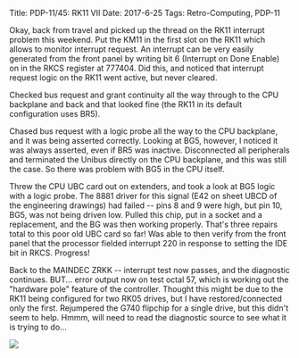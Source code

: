 Title: PDP-11/45: RK11 VII
Date: 2017-6-25
Tags: Retro-Computing, PDP-11

Okay, back from travel and picked up the thread on the RK11 interrupt problem this weekend. Put the KM11 in 
the first slot on the RK11 which allows to monitor interrupt request. An interrupt can be very easily
generated from the front panel by writing bit 6 (Interrupt on Done Enable) on in the RKCS register at 777404.
Did this, and noticed that interrupt request logic on the RK11 went active, but never cleared.

Checked bus request and grant continuity all the way through to the CPU backplane and back and that looked
fine (the RK11 in its default configuration uses BR5).

Chased bus request with a logic probe all the way to the CPU backplane, and it was being asserted correctly.
Looking at BG5, however, I noticed it was always asserted, even if BR5 was inactive. Disconnected all
peripherals and terminated the Unibus directly on the CPU backplane, and this was still the case. So there
was problem with BG5 in the CPU itself.

Threw the CPU UBC card out on extenders, and took a look at BG5 logic with a logic probe.  The 8881 driver
for this signal (E42 on sheet UBCD of the engineering drawings) had failed -- pins 8 and 9 were high, but pin
10, BG5, was not being driven low. Pulled this chip, put in a socket and a replacement, and the BG was then 
working properly.  That's three repairs total to this poor old UBC card so far!  Was able to then verify from 
the front panel that the processor fielded interrupt 220 in response to
setting the IDE bit in RKCS. Progress!

Back to the MAINDEC ZRKK -- interrupt test now passes, and the diagnostic continues. BUT... error output now
on test octal 57, which is working out the "hardware pole" feature of the controller.  Thought this might
be due to the RK11 being configured for two RK05 drives, but I have restored/connected only the first.
Rejumpered the G740 flipchip for a single drive, but this didn't seem to help.  Hmmm, will need to read the
diagnostic source to see what it is trying to do...

[<img src='/images/pdp11/G740_thumbnail_tall.jpg'/>]({filename}/images/pdp11/G740.jpg)
